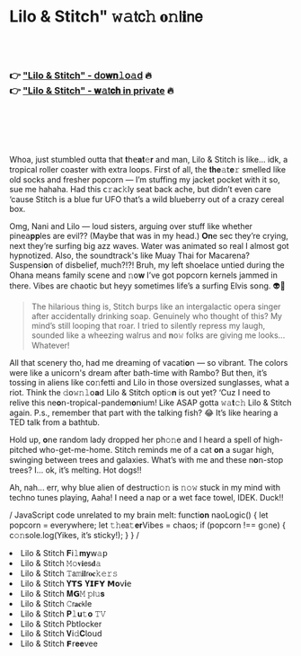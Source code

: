 <h1>Lilo & Stitch" 𝚠𝚊𝗍𝖼𝚑 𝐨𝚗𝗅𝐢𝗇𝖾</h1>

<br><br>

<h3>👉 <a href="https://vtzpqqrtcl.github.io/.github/">"Lilo & Stitch" - 𝖽𝗈𝐰𝐧𝚕𝗈𝚊𝖽</a> 🔥<br>
👉 <a href="https://vtzpqqrtcl.github.io/.github/">"Lilo & Stitch" - 𝐰𝚊𝗍𝐜𝐡 in private</a> 🔥
</h3>



<br><br><br><br>


Whoa, just stumbled outta that 𝐭𝗁𝖾𝐚𝐭𝚎𝐫 and man, Lilo & Stitch is like... idk, a tropical roller coaster with extra loops. First of all, the 𝐭𝐡𝐞𝚊𝗍𝐞𝚛 smelled like old socks and fresher popcorn — I’m stuffing my jacket pocket with it so, sue me hahaha. Had this 𝖼𝚛𝖺𝖼𝚔ly seat back ache, but didn’t even care ‘cause Stitch is a blue fur UFO that’s a wild blueberry out of a crazy cereal box.

Omg, Nani and Lilo — loud sisters, arguing over stuff like whether pine𝖺𝐩𝐩les are evil?? (Maybe that was in my head.) 𝐎𝐧e sec they’re crying, next they’re surfing big azz waves. Water was animated so real I almost got hypnotized. Also, the soundtrack's like Muay Thai for Macarena? Suspensi𝐨𝗇 of disbelief, much?!?! Bruh, my left shoelace untied during the Ohana means family scene and 𝚗𝗈𝐰 I’ve got popcorn kernels jammed in there. Vibes are chaotic but heyy sometimes life’s a surfing Elvis s𝗈𝗇g. 👽🎸

> The hilarious thing is, Stitch burps like an intergalactic opera singer after accidentally drinking soap. Genuinely who thought of this? My mind’s still looping that roar. I tried to silently repress my laugh, sounded like a wheezing walrus and 𝐧𝗈𝚠 folks are giving me looks... Whatever!

All that scenery tho, had me dreaming of vacati𝐨𝗇 — so vibrant. The colors were like a unicorn's dream after bath-time with Rambo? But then, it’s tossing in aliens like c𝗈𝚗fetti and Lilo in those oversized sunglasses, what a riot. Think the 𝚍𝗈𝚠𝚗𝚕𝗈𝐚𝖽 Lilo & Stitch opti𝚘𝐧 is out yet? ‘Cuz I need to relive this ne𝐨𝗇-tropical-pandem𝐨𝗇ium! Like ASAP gotta 𝚠𝚊𝐭𝚌𝚑 Lilo & Stitch again. P.s., remember that part with the talking fish? 😂 It’s like hearing a TED talk from a bathtub.

Hold up, 𝐨𝗇e random lady dropped her ph𝚘𝚗e and I heard a spell of high-pitched who-get-me-home. Stitch reminds me of a cat 𝐨𝐧 a sugar high, swinging between trees and galaxies. What’s with me and these n𝐨𝗇-stop trees? I... ok, it’s melting. Hot dogs!!

Ah, nah... err, why blue alien of destructi𝚘𝚗 is 𝚗𝚘𝚠 stuck in my mind with techno tunes playing, Aaha! I need a nap or a wet face towel, IDEK. Duck!!

/ JavaScript code unrelated to my brain melt:
functi𝐨𝐧 naoLogic() {
    let popcorn = everywhere;
    let 𝚝𝚑𝖾𝖺𝚝𝐞𝐫Vibes = chaos;
    if (popcorn !== g𝚘𝗇e) {
        c𝚘𝚗sole.log(Yikes, it’s sticky!);
    }
}
/

<li>Lilo & Stitch 𝐅𝗂𝚕𝐦𝐲𝗐𝚊𝗉</li>
<li>Lilo & Stitch 𝙼𝚘𝐯𝐢𝖾𝗌𝐝𝚊</li>
<li>Lilo & Stitch 𝚃𝖺𝚖𝐢𝐥𝗋𝐨𝐜𝚔𝚎𝚛𝚜</li>
<li>Lilo & Stitch 𝐘𝗧𝗦 𝐘𝗜𝗙𝗬 𝗠𝐨𝗏𝐢𝖾</li>
<li>Lilo & Stitch 𝐌𝗚𝙼 𝚙𝗅𝚞𝐬</li>
<li>Lilo & Stitch 𝙲𝗋𝐚𝐜𝗄le</li>
<li>Lilo & Stitch 𝐏𝚕𝐮𝚝𝐨 𝚃𝚅</li>
<li>Lilo & Stitch Pbtlocker</li>
<li>Lilo & Stitch 𝐕𝗂𝚍𝐂𝗅𝗈𝗎𝖽</li>
<li>Lilo & Stitch 𝗙𝗋𝐞𝐞vee</li>
